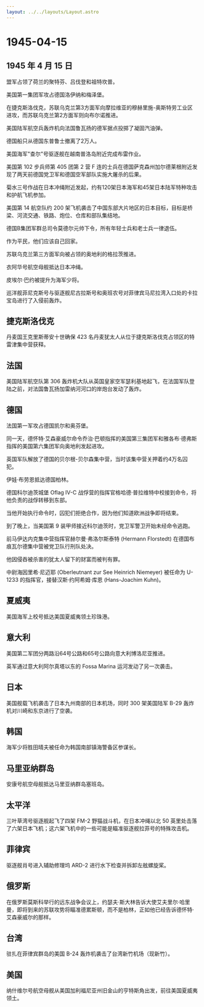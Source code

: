 ```yaml
---
layout: ../../layouts/Layout.astro
---
```


# 1945-04-15

## 1945 年 4 月 15 日

盟军占领了荷兰的聚特芬、吕伐登和祖特坎普。

美国第一集团军攻占德国洛伊纳和梅泽堡。

在捷克斯洛伐克，苏联乌克兰第3方面军向摩拉维亚的穆赫里施-奥斯特劳工业区进攻，而苏联乌克兰第2方面军则向布尔诺推进。

美国陆军航空兵轰炸机向法国鲁瓦扬的德军据点投掷了凝固汽油弹。

德国船只从德国东普鲁士撤离了2万人。

美国海军"查尔"号驱逐舰在越南普洛岛附近完成布雷作业。

美国第 102 步兵师第 405 团第 2 营 F
连的士兵在德国萨克森州加尔德莱根附近发现了两天前德国党卫军和德国空军部队实施大屠杀的后果。

菊水三号作战在日本冲绳附近发起，约有120架日本海军和45架日本陆军特种攻击和护航飞机参加。

美国第 14 航空队约 200
架飞机袭击了中国东部大片地区的日本目标，目标是桥梁、河流交通、铁路、炮位、仓库和部队集结地。

德国B集团军群总司令莫德尔元帅下令，所有年轻士兵和老士兵一律退伍。

作为平民，他们应该自己回家。

苏联乌克兰第三方面军向被占领的奥地利的格拉茨推进。

衣阿华号航空母舰抵达日本冲绳。

皮埃尔·巴约被提升为海军少将。

巡洋舰菲尼克斯号与驱逐舰尼古拉斯号和奥班农号对菲律宾马尼拉湾入口处的卡拉宝岛进行了入侵前轰炸。

## 捷克斯洛伐克

丹麦国王克里斯蒂安十世确保 423
名丹麦犹太人从位于捷克斯洛伐克占领区的特雷津集中营获释。

## 法国

美国陆军航空队第 306
轰炸机大队从英国皇家空军瑟利基地起飞，在法国军队登陆之前，对法国鲁瓦扬加雷纳河河口的岸炮台发动了轰炸。

## 德国

法国第一军攻占德国凯尔和奥芬堡。

同一天，德怀特·艾森豪威尔命令乔治·巴顿指挥的美国第三集团军和雅各布·德弗斯指挥的美国第六集团军向奥地利发起进攻。

英国军队解放了德国的贝尔根-贝尔森集中营，当时该集中营关押着约4万名囚犯。

伊娃·布劳恩抵达德国柏林。

德国科尔迪茨城堡 Oflag IV-C
战俘营的指挥官格哈德·普拉维特中校接到命令，将他负责的战俘转移到东部。

当他开始执行命令时，囚犯们拒绝合作，因为他们知道欧洲战争即将结束。

到了晚上，当美国第 9 装甲师接近科尔迪茨时，党卫军警卫开始未经命令逃跑。

前马伊达内克集中营指挥官赫尔曼·弗洛尔斯泰特 (Hermann Florstedt)
在德国布痕瓦尔德集中营被党卫队行刑队处决。

他因侵吞被杀害的犹太人留下的财富而被判有罪。

中尉海因里希·尼迈耶 (Oberleutnant zur See Heinrich Niemeyer) 被任命为
U-1233 的指挥官，接替汉斯·约阿希姆·库恩 (Hans-Joachim Kuhn)。

## 夏威夷

美国海军上校号抵达美国夏威夷领土珍珠港。

## 意大利

美国第二军团分两路沿64号公路和65号公路向意大利博洛尼亚推进。

英军通过意大利阿尔真塔以东的 Fossa Marina 运河发动了另一次袭击。

## 日本

美国舰载飞机袭击了日本九州南部的日本机场，同时 300 架美国陆军 B-29
轰炸机对川崎和东京进行了空袭。

## 韩国

海军少将胜田晴夫被任命为韩国南部镇海警备区参谋长。

## 马里亚纳群岛

安康号航空母舰抵达马里亚纳群岛塞班岛。

## 太平洋

三叶草湾号驱逐舰起飞了四架 FM-2 野猫战斗机，在日本冲绳以北 50
英里处击落了六架日本飞机；这六架飞机中的一些可能是瞄准驱逐舰拉菲号的特殊攻击机。

## 菲律宾

驱逐舰肖号进入辅助修理坞 ARD-2 进行水下检查并拆卸左舷螺旋桨。

## 俄罗斯

在俄罗斯莫斯科举行的远东战争会议上，约瑟夫·斯大林告诉大使艾夫里尔·哈里曼，即将到来的苏联攻势将瞄准德累斯顿，而不是柏林，正如他已经告诉德怀特·艾森豪威尔的那样。

## 台湾

驻扎在菲律宾群岛的美国 B-24 轰炸机袭击了台湾新竹机场（现新竹）。

## 美国

纳什维尔号航空母舰从美国加利福尼亚州旧金山的亨特斯角出发，前往美国夏威夷领土。